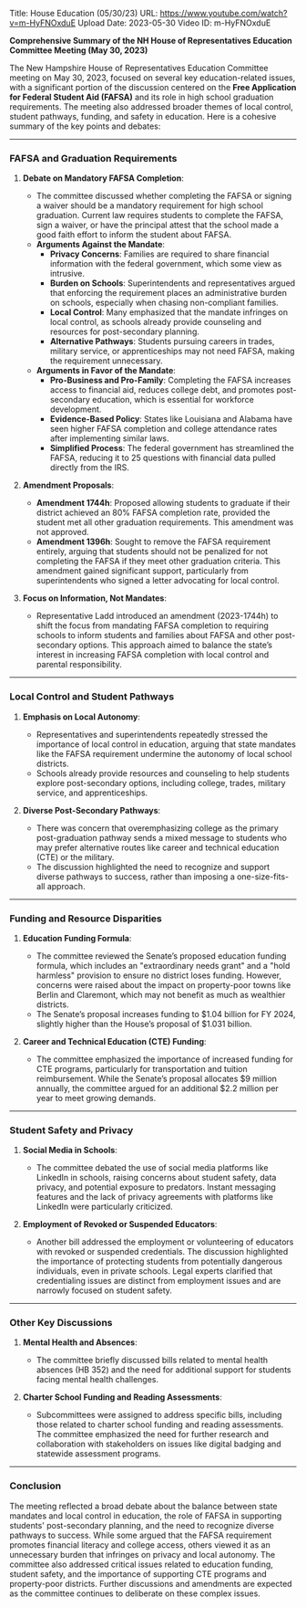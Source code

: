 Title: House Education (05/30/23)
URL: https://www.youtube.com/watch?v=m-HyFNOxduE
Upload Date: 2023-05-30
Video ID: m-HyFNOxduE

**Comprehensive Summary of the NH House of Representatives Education Committee Meeting (May 30, 2023)**

The New Hampshire House of Representatives Education Committee meeting on May 30, 2023, focused on several key education-related issues, with a significant portion of the discussion centered on the **Free Application for Federal Student Aid (FAFSA)** and its role in high school graduation requirements. The meeting also addressed broader themes of local control, student pathways, funding, and safety in education. Here is a cohesive summary of the key points and debates:

---

### **FAFSA and Graduation Requirements**
1. **Debate on Mandatory FAFSA Completion**:
   - The committee discussed whether completing the FAFSA or signing a waiver should be a mandatory requirement for high school graduation. Current law requires students to complete the FAFSA, sign a waiver, or have the principal attest that the school made a good faith effort to inform the student about FAFSA.
   - **Arguments Against the Mandate**:
     - **Privacy Concerns**: Families are required to share financial information with the federal government, which some view as intrusive.
     - **Burden on Schools**: Superintendents and representatives argued that enforcing the requirement places an administrative burden on schools, especially when chasing non-compliant families.
     - **Local Control**: Many emphasized that the mandate infringes on local control, as schools already provide counseling and resources for post-secondary planning.
     - **Alternative Pathways**: Students pursuing careers in trades, military service, or apprenticeships may not need FAFSA, making the requirement unnecessary.
   - **Arguments in Favor of the Mandate**:
     - **Pro-Business and Pro-Family**: Completing the FAFSA increases access to financial aid, reduces college debt, and promotes post-secondary education, which is essential for workforce development.
     - **Evidence-Based Policy**: States like Louisiana and Alabama have seen higher FAFSA completion and college attendance rates after implementing similar laws.
     - **Simplified Process**: The federal government has streamlined the FAFSA, reducing it to 25 questions with financial data pulled directly from the IRS.

2. **Amendment Proposals**:
   - **Amendment 1744h**: Proposed allowing students to graduate if their district achieved an 80% FAFSA completion rate, provided the student met all other graduation requirements. This amendment was not approved.
   - **Amendment 1396h**: Sought to remove the FAFSA requirement entirely, arguing that students should not be penalized for not completing the FAFSA if they meet other graduation criteria. This amendment gained significant support, particularly from superintendents who signed a letter advocating for local control.

3. **Focus on Information, Not Mandates**:
   - Representative Ladd introduced an amendment (2023-1744h) to shift the focus from mandating FAFSA completion to requiring schools to inform students and families about FAFSA and other post-secondary options. This approach aimed to balance the state’s interest in increasing FAFSA completion with local control and parental responsibility.

---

### **Local Control and Student Pathways**
1. **Emphasis on Local Autonomy**:
   - Representatives and superintendents repeatedly stressed the importance of local control in education, arguing that state mandates like the FAFSA requirement undermine the autonomy of local school districts.
   - Schools already provide resources and counseling to help students explore post-secondary options, including college, trades, military service, and apprenticeships.

2. **Diverse Post-Secondary Pathways**:
   - There was concern that overemphasizing college as the primary post-graduation pathway sends a mixed message to students who may prefer alternative routes like career and technical education (CTE) or the military.
   - The discussion highlighted the need to recognize and support diverse pathways to success, rather than imposing a one-size-fits-all approach.

---

### **Funding and Resource Disparities**
1. **Education Funding Formula**:
   - The committee reviewed the Senate’s proposed education funding formula, which includes an "extraordinary needs grant" and a "hold harmless" provision to ensure no district loses funding. However, concerns were raised about the impact on property-poor towns like Berlin and Claremont, which may not benefit as much as wealthier districts.
   - The Senate’s proposal increases funding to $1.04 billion for FY 2024, slightly higher than the House’s proposal of $1.031 billion.

2. **Career and Technical Education (CTE) Funding**:
   - The committee emphasized the importance of increased funding for CTE programs, particularly for transportation and tuition reimbursement. While the Senate’s proposal allocates $9 million annually, the committee argued for an additional $2.2 million per year to meet growing demands.

---

### **Student Safety and Privacy**
1. **Social Media in Schools**:
   - The committee debated the use of social media platforms like LinkedIn in schools, raising concerns about student safety, data privacy, and potential exposure to predators. Instant messaging features and the lack of privacy agreements with platforms like LinkedIn were particularly criticized.

2. **Employment of Revoked or Suspended Educators**:
   - Another bill addressed the employment or volunteering of educators with revoked or suspended credentials. The discussion highlighted the importance of protecting students from potentially dangerous individuals, even in private schools. Legal experts clarified that credentialing issues are distinct from employment issues and are narrowly focused on student safety.

---

### **Other Key Discussions**
1. **Mental Health and Absences**:
   - The committee briefly discussed bills related to mental health absences (HB 352) and the need for additional support for students facing mental health challenges.

2. **Charter School Funding and Reading Assessments**:
   - Subcommittees were assigned to address specific bills, including those related to charter school funding and reading assessments. The committee emphasized the need for further research and collaboration with stakeholders on issues like digital badging and statewide assessment programs.

---

### **Conclusion**
The meeting reflected a broad debate about the balance between state mandates and local control in education, the role of FAFSA in supporting students' post-secondary planning, and the need to recognize diverse pathways to success. While some argued that the FAFSA requirement promotes financial literacy and college access, others viewed it as an unnecessary burden that infringes on privacy and local autonomy. The committee also addressed critical issues related to education funding, student safety, and the importance of supporting CTE programs and property-poor districts. Further discussions and amendments are expected as the committee continues to deliberate on these complex issues.
